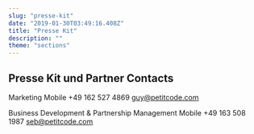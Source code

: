 ```yaml
---
slug: "presse-kit"
date: "2019-01-30T03:49:16.408Z"
title: "Presse Kit"
description: ""
theme: "sections"
---
```


<Sections>
<Section>
<SectionContent>

# Presse Kit und Partner Contacts

<Grid centered>
<Person name="Guy de Macedo Behrndt" image="guy-square.jpg">

Marketing
Mobile +49 162 527 4869
[guy@petitcode.com](mailto:guy@petitcode.com)

</Person>
<Person name="Sebastian Melz" image="seb-square.jpg">

Business Development & Partnership Management
Mobile +49 163 508 1987
[seb@petitcode.com](mailto:seb@petitcode.com)

</Person>
</Grid>
</SectionContent>
</Section>